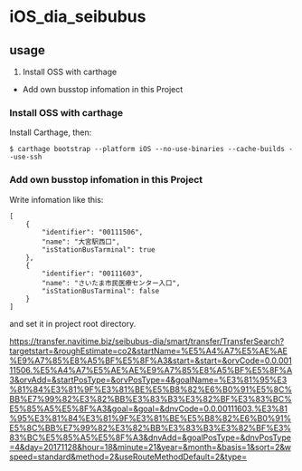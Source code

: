 # iOS_dia_seibubus

## usage

1. Install OSS with carthage
- Add own busstop infomation in this Project

### Install OSS with carthage

Install Carthage, then:

```
$ carthage bootstrap --platform iOS --no-use-binaries --cache-builds --use-ssh
```

### Add own busstop infomation in this Project 

Write infomation like this:

```
[
    {
        "identifier": "00111506",
        "name": "大宮駅西口",
        "isStationBusTarminal": true
    },
    {
        "identifier": "00111603",
        "name": "さいたま市民医療センター入口",
        "isStationBusTarminal": false
    }
]
```

and set it in project root directory.


https://transfer.navitime.biz/seibubus-dia/smart/transfer/TransferSearch?targetstart=&roughEstimate=co2&startName=%E5%A4%A7%E5%AE%AE%E9%A7%85%E8%A5%BF%E5%8F%A3&start=&start=&orvCode=0.0.00111506.%E5%A4%A7%E5%AE%AE%E9%A7%85%E8%A5%BF%E5%8F%A3&orvAdd=&startPosType=&orvPosType=4&goalName=%E3%81%95%E3%81%84%E3%81%9F%E3%81%BE%E5%B8%82%E6%B0%91%E5%8C%BB%E7%99%82%E3%82%BB%E3%83%B3%E3%82%BF%E3%83%BC%E5%85%A5%E5%8F%A3&goal=&goal=&dnvCode=0.0.00111603.%E3%81%95%E3%81%84%E3%81%9F%E3%81%BE%E5%B8%82%E6%B0%91%E5%8C%BB%E7%99%82%E3%82%BB%E3%83%B3%E3%82%BF%E3%83%BC%E5%85%A5%E5%8F%A3&dnvAdd=&goalPosType=&dnvPosType=4&day=20171128&hour=18&minute=21&year=&month=&basis=1&sort=2&wspeed=standard&method=2&useRouteMethodDefault=2&type=